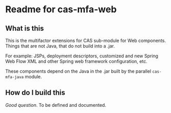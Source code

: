 # Readme for cas-mfa-web

## What is this

This is the multifactor extensions for CAS sub-module for Web components.  Things that are not Java, that do not build into a .jar.  

For example: JSPs, deployment descriptors, customized and new Spring Web Flow XML and other Spring web framework configuration, etc.

These components depend on the Java in the .jar built by the parallel `cas-mfa-java` module.

## How do I build this

*Good question*.  To be defined and documented.
